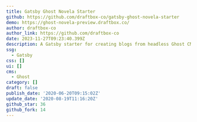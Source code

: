 ```yaml
---
title: Gatsby Ghost Novela Starter
github: https://github.com/draftbox-co/gatsby-ghost-novela-starter
demo: https://ghost-novela-preview.draftbox.co/
author: draftbox-co
author_link: https://github.com/draftbox-co
date: 2023-11-27T09:23:40.399Z
description: A Gatsby starter for creating blogs from headless Ghost CMS.
ssg:
  - Gatsby
css: []
ui: []
cms:
  - Ghost
category: []
draft: false
publish_date: '2020-06-20T09:15:02Z'
update_date: '2020-08-19T11:16:20Z'
github_star: 36
github_fork: 14
---
```

